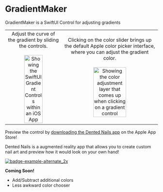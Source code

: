 # GradientMaker

GradientMaker is a SwiftUI Control for adjusting gradients

<table>
  <tr>
    <td align="center">
      Adjust the curve of the gradient by sliding the controls. <br /><br />
      <img src="https://user-images.githubusercontent.com/3518657/202859675-7d1a349a-ca25-4dd7-8a02-ca9b9798d6b6.jpg" width="60%" alt="Showing the SwiftUI Gradient Controls within an iOS App" />
    </td>
    <td align="center">
      Clicking on the color slider brings up the default Apple color picker interface, where you can adjust the gradient color.<br /><br />
      <img src="https://user-images.githubusercontent.com/3518657/202858938-92d928e7-1dd1-49b3-9ec6-03730a142709.jpg" width="60%" alt="Showing the color adjustment layer that comes up when clicking on a gradient control" />
    </td>
  </tr>
</table>

Preview the control by [downloading the Dented Nails app]([url](https://apps.apple.com/us/app/dented-nails/id1529866818)) on the Apple App Store!

Dented Nails is a augmented reality app that allows you to create custom nail art and preview how it would look on your own hand!

[![badge-example-alternate_2x](https://user-images.githubusercontent.com/3518657/202859455-7b39c8bd-3cb8-436b-ac84-4fd989a036fd.png)]([url](https://apps.apple.com/us/app/dented-nails/id1529866818))



**Coming Soon!**
- Add/Subtract additional colors
- Less awkward color chooser
